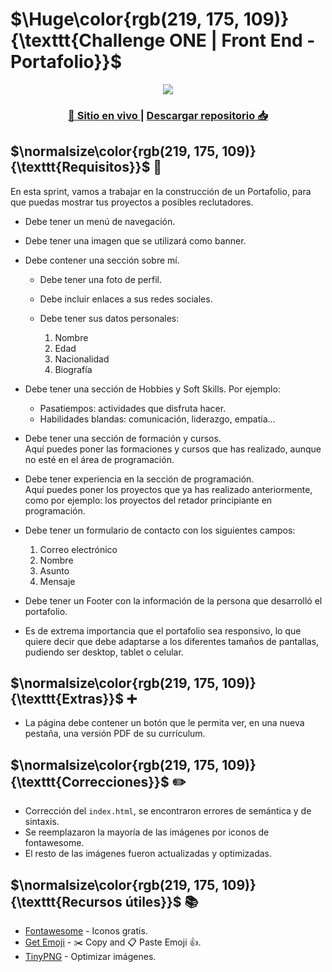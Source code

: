 # $\Huge\color{rgb(219, 175, 109)}{\texttt{Challenge ONE | Front End -  Portafolio}}$

<div align="center">
<img src="assets/images/portafolio-preview.png"></img>
  <h3>
    <a href="https://blackpachamame.github.io/desafíos-oracle/portfolio/">
      🙊 Sitio en vivo
    </a>
    <span> | </span>
    <a href="https://mega.nz/file/5MsSQbqa#WWxLFq2we15IQ45OnllW-2JneQUP6kbe0IppItW8258">
      Descargar repositorio 📥
    </a>
  </h3>
</div>

## $\normalsize\color{rgb(219, 175, 109)}{\texttt{Requisitos}}$ 📌

En esta sprint, vamos a trabajar en la construcción de un Portafolio, para que puedas mostrar tus proyectos a posibles reclutadores.

-   Debe tener un menú de navegación.
-   Debe tener una imagen que se utilizará como banner.
-   Debe contener una sección sobre mí.
    
    -   Debe tener una foto de perfil.
    -   Debe incluir enlaces a sus redes sociales.
    -   Debe tener sus datos personales:
        
         1) Nombre
         2) Edad
         3) Nacionalidad
         4) Biografía
        
-   Debe tener una sección de Hobbies y Soft Skills. Por ejemplo:  
	   - Pasatiempos: actividades que disfruta hacer.  
	   - Habilidades blandas: comunicación, liderazgo, empatía…
-   Debe tener una sección de formación y cursos.  
    Aquí puedes poner las formaciones y cursos que has realizado, aunque no esté en el área de programación.
-   Debe tener experiencia en la sección de programación.  
    Aquí puedes poner los proyectos que ya has realizado anteriormente, como por ejemplo: los proyectos del retador principiante en programación.
-   Debe tener un formulario de contacto con los siguientes campos:
    
     1) Correo electrónico
     2) Nombre
     3) Asunto
     4) Mensaje
    
-   Debe tener un Footer con la información de la persona que desarrolló el portafolio.
-   Es de extrema importancia que el portafolio sea responsivo, lo que quiere decir que debe adaptarse a los diferentes tamaños de pantallas, pudiendo ser desktop, tablet o celular.

## $\normalsize\color{rgb(219, 175, 109)}{\texttt{Extras}}$ ➕

- La página debe contener un botón que le permita ver, en una nueva pestaña, una versión PDF de su currículum.

## $\normalsize\color{rgb(219, 175, 109)}{\texttt{Correcciones}}$ ✏️

- Corrección del `index.html`, se encontraron errores de semántica y de sintaxis.
- Se reemplazaron la mayoría de las imágenes por iconos de fontawesome.
- El resto de las imágenes fueron actualizadas y optimizadas.

## $\normalsize\color{rgb(219, 175, 109)}{\texttt{Recursos útiles}}$ 📚

- [Fontawesome](https://fontawesome.com) - Iconos gratis.
- [Get Emoji](https://getemoji.com) - ✂️ Copy and 📋 Paste Emoji 👍.
- [TinyPNG](https://tinypng.com) - Optimizar imágenes.
